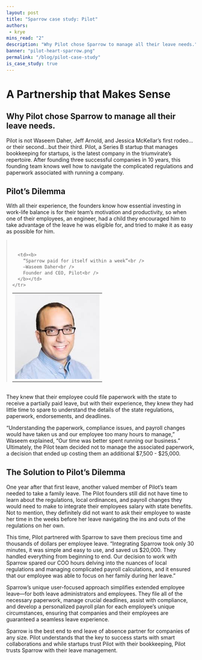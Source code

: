 ```yaml
---
layout: post
title: "Sparrow case study: Pilot"
authors:
 - krye
mins_read: "2"
description: "Why Pilot chose Sparrow to manage all their leave needs."
banner: "pilot-heart-sparrow.png"
permalink: "/blog/pilot-case-study"
is_case_study: true
---
```


# A Partnership that Makes Sense
## Why Pilot chose Sparrow to manage all their leave needs.

Pilot is not Waseem Daher, Jeff Arnold, and Jessica McKellar’s first rodeo…or their second…but their third. Pilot, a Series B startup that manages bookkeeping for startups, is the latest company in the triumvirate’s repertoire. After founding three successful companies in 10 years, this founding team knows well how to navigate the complicated regulations and paperwork associated with running a company.


## Pilot’s Dilemma

With all their experience, the founders know how essential investing in work-life balance is for  their team’s motivation and productivity, so when one of their employees, an engineer, had a child they encouraged him to take advantage of the leave he was eligible for, and tried to make it as easy as possible for him.

<blockquote style="margin:auto;"><br />
  <table style="margin:auto;">
    <tr>
      <td>
        <div class="blog-post-author">
          <img class="top" src="/assets/images/faces/waseem.jpg">
        </div>
      </td>

      <td><b>
        “Sparrow paid for itself within a week”<br />
        —Waseem Daher<br />
        Founder and CEO, Pilot<br />
      </b></td>
    </tr>
  </table>
</blockquote><br />

They knew that their employee could file paperwork with the state to receive a partially paid leave, but with their experience, they knew they had little time to spare to understand the  details of the state regulations, paperwork, endorsements, and deadlines.

“Understanding the paperwork, compliance issues, and payroll changes would have taken us and our employee too many hours to manage,” Waseem explained, “Our time was better spent running our business.” Ultimately, the Pilot team decided not to manage the associated paperwork, a decision that ended up costing them an additional $7,500 - $25,000.

## The Solution to Pilot’s Dilemma

One year after that first leave, another valued member of Pilot’s team needed to take a family leave. The Pilot founders still did not have time to learn about the regulations, local ordinances, and payroll changes they would need to make to integrate their employees salary with state benefits. Not to mention, they definitely did not want to ask their employee to waste her time in the weeks before her leave navigating the ins and outs of the regulations on her own.

This time, Pilot partnered with Sparrow to save them precious time and thousands of dollars per employee leave. “Integrating Sparrow took only 30 minutes, it was simple and easy to use, and saved us $20,000. They handled everything from beginning to end. Our decision to work with Sparrow spared our COO hours delving into the nuances of local regulations and managing complicated payroll calculations, and it ensured that our employee was able to focus on her family during her leave.”

Sparrow’s unique user-focused approach simplifies extended employee leave—for both leave administrators and employees. They file all of the necessary paperwork, manage crucial deadlines, assist with compliance, and develop a personalized payroll plan for each employee’s unique circumstances, ensuring that companies and their employees are guaranteed a seamless leave experience.

Sparrow is the best end to end leave of absence partner for companies of any size. Pilot understands that the key to success starts with smart collaborations and while startups trust Pilot with their bookkeeping, Pilot trusts Sparrow with their leave management.
